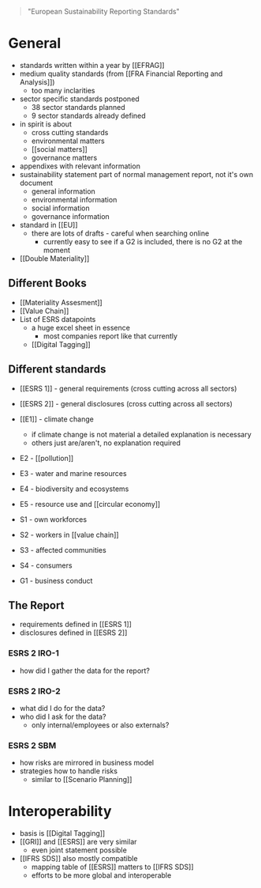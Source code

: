 > "European Sustainability Reporting Standards"

# General
- standards written within a year by [[EFRAG]]
- medium quality standards (from [[FRA Financial Reporting and Analysis]])
	- too many inclarities
- sector specific standards postponed
	- 38 sector standards planned
	- 9 sector standards already defined
- in spirit is about
	- cross cutting standards
	- environmental matters
	- [[social matters]]
	- governance matters
- appendixes with relevant information
- sustainability statement part of normal management report, not it's own document
	- general information
	- environmental information
	- social information
	- governance information
- standard in [[EU]]
	- there are lots of drafts - careful when searching online
		- currently easy to see if a G2 is included, there is no G2 at the moment
- [[Double Materiality]]

## Different Books
- [[Materiality Assesment]]
- [[Value Chain]]
- List of ESRS datapoints
	- a huge excel sheet in essence
		- most companies report like that currently
	- [[Digital Tagging]]

## Different standards
- [[ESRS 1]] - general requirements (cross cutting across all sectors)
- [[ESRS 2]] - general disclosures (cross cutting across all sectors)

- [[E1]] - climate change
	- if climate change is not material a detailed explanation is necessary
	- others just are/aren't, no explanation required
- E2 - [[pollution]]
- E3 - water and marine resources
- E4 - biodiversity and ecosystems
- E5 - resource use and [[circular economy]]
- S1 - own workforces
- S2 - workers in [[value chain]]
- S3 - affected communities
- S4 - consumers
- G1 - business conduct

## The Report
- requirements defined in [[ESRS 1]]
- disclosures defined in [[ESRS 2]]
### ESRS 2 IRO-1
- how did I gather the data for the report?
### ESRS 2 IRO-2
- what did I do for the data? 
- who did I ask for the data?
	- only internal/employees or also externals?
### ESRS 2 SBM
- how risks are mirrored in business model
- strategies how to handle risks
	- similar to [[Scenario Planning]]

# Interoperability
- basis is [[Digital Tagging]]
- [[GRI]] and [[ESRS]] are very similar
	- even joint statement possible
- [[IFRS SDS]] also mostly compatible
	- mapping table of [[ESRS]] matters to [[IFRS SDS]]
	- efforts to be more global and interoperable